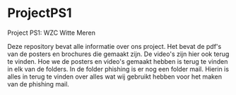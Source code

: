 # ProjectPS1
Project PS1: WZC Witte Meren

Deze repository bevat alle informatie over ons project. Het bevat de pdf's van de posters en brochures die gemaakt zijn. De video's zijn hier ook terug te vinden. Hoe we de posters en video's gemaakt hebben is terug te vinden in elk van de folders. In de folder phishing is er nog een folder mail. Hierin is alles in terug te vinden over alles wat wij gebruikt hebben voor het maken van de phishing mail. 
